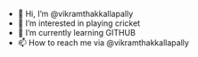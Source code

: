 - 👋 Hi, I’m @vikramthakkallapally
- 👀 I’m interested in playing cricket
- 🌱 I’m currently learning GITHUB
- 📫 How to reach me via @vikramthakkallapally

<!---
vikramthakkallapally/vikramthakkallapally is a ✨ special ✨ repository because its `README.md` (this file) appears on your GitHub profile.
You can click the Preview link to take a look at your changes.
--->
